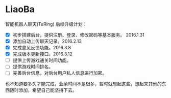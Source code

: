 # LiaoBa
智能机器人聊天(TuRing)
后续升级计划：
- [x] 初步搭建后台，提供注册、登录、修改密码等基本服务。 2016.1.31
- [x] 添加自动上传聊天记录。2016.2.13
- [x] 完成意见反馈功能。2016.3.8
- [x] 完成版本更新接口。2016.3.12
- [ ] 提供上传游戏通关时间功能。
- [ ] 提供游戏时间排名。
- [ ] 完善后台信息，对后台用户私人信息进行加密。

也不知道要多久才能完成，业余时间不是很多，暂时就想起这些，想起来其他的东西随时添加，希望自己能坚持下去。
